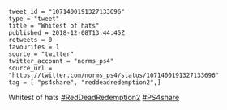 ```
tweet_id = "1071400191327133696"
type = "tweet"
title = "Whitest of hats"
published = 2018-12-08T13:44:45Z
retweets = 0
favourites = 1
source = "twitter"
twitter_account = "norms_ps4"
source_url = "https://twitter.com/norms_ps4/status/1071400191327133696"
tag = [ "ps4share", "reddeadredemption2",]
```

Whitest of hats [#RedDeadRedemption2](/tags/reddeadredemption2/) [#PS4share](/tags/ps4share/)

<p class='image'><img src='http://mnf.m17s.net/2018/12/08/Dt5gy6tXgAExDm0.jpg' alt=''></p>

